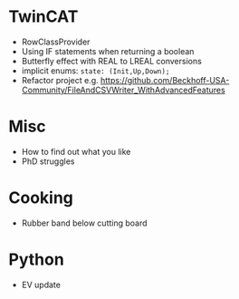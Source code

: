 # TwinCAT

- RowClassProvider
- Using IF statements when returning a boolean
- Butterfly effect with REAL to LREAL conversions
- implicit enums: `state: (Init,Up,Down);`
- Refactor project e.g. https://github.com/Beckhoff-USA-Community/FileAndCSVWriter_WithAdvancedFeatures

# Misc

- How to find out what you like
- PhD struggles

# Cooking

- Rubber band below cutting board

# Python

- EV update
